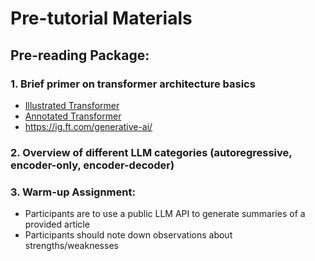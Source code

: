 # Pre-tutorial Materials

## Pre-reading Package:

### 1. Brief primer on transformer architecture basics 
- [Illustrated Transformer](https://jalammar.github.io/illustrated-transformer/)
- [Annotated Transformer](https://nlp.seas.harvard.edu/annotated-transformer/)
- https://ig.ft.com/generative-ai/

### 2. Overview of different LLM categories (autoregressive, encoder-only, encoder-decoder)

### 3. Warm-up Assignment:

- Participants are to use a public LLM API to generate summaries of a provided article
- Participants should note down observations about strengths/weaknesses

